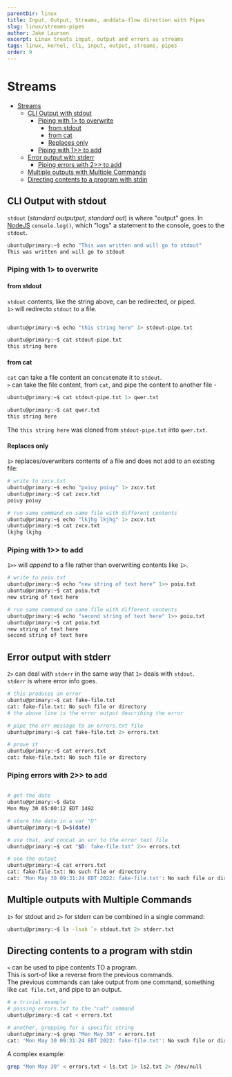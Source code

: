 ```yaml
---
parentDir: linux
title: Input, Output, Streams, anddata-flow direction with Pipes
slug: linux/streams-pipes
author: Jake Laursen
excerpt: Linux treats input, output and errors as streams
tags: linux, kernel, cli, input, output, streams, pipes
order: 9
---
```


# Streams
- [Streams](#streams)
  - [CLI Output with stdout](#cli-output-with-stdout)
    - [Piping with 1> to overwrite](#piping-with-1-to-overwrite)
      - [from stdout](#from-stdout)
      - [from cat](#from-cat)
      - [Replaces only](#replaces-only)
    - [Piping with 1>> to add](#piping-with-1-to-add)
  - [Error output with stderr](#error-output-with-stderr)
    - [Piping errors with 2>> to add](#piping-errors-with-2-to-add)
  - [Multiple outputs with Multiple Commands](#multiple-outputs-with-multiple-commands)
  - [Directing contents to a program with stdin](#directing-contents-to-a-program-with-stdin)
## CLI Output with stdout
`stdout` (_standard outputput, standard out_) is where "output" goes. In [NodeJS](https://nodejs.org/dist/latest-v16.x/docs/api/) `console.log()`, which "logs" a statement to the console, goes to the `stdout`.  
```bash
ubuntu@primary:~$ echo "This was written and will go to stdout"
This was written and will go to stdout
```

### Piping with 1> to overwrite
#### from stdout
`stdout` contents, like the string above, can be redirected, or piped.  
`1>` will redirecto `stdout` to a file.
```bash

ubuntu@primary:~$ echo "this string here" 1> stdout-pipe.txt

ubuntu@primary:~$ cat stdout-pipe.txt
this string here
```

#### from cat
`cat` can take a file content an con`cat`enate it to `stdout`.  
`>` can take the file content, from `cat`, and pipe the content to another file -  

```bash
ubuntu@primary:~$ cat stdout-pipe.txt 1> qwer.txt

ubuntu@primary:~$ cat qwer.txt
this string here
```
The `this string here` was cloned from `stdout-pipe.txt` into `qwer.txt`.  

#### Replaces only
`1>` replaces/overwriters contents of a file and does not add to an existing file:
```bash
# write to zxcv.txt
ubuntu@primary:~$ echo "poiuy poiuy" 1> zxcv.txt
ubuntu@primary:~$ cat zxcv.txt 
poiuy poiuy

# run same command on same file with different contents
ubuntu@primary:~$ echo "lkjhg lkjhg" 1> zxcv.txt
ubuntu@primary:~$ cat zxcv.txt 
lkjhg lkjhg
```  

### Piping with 1>> to add
`1>>` will _append_ to a file rather than overwriting contents like `1>`.  

```bash
# write to poiu.txt
ubuntu@primary:~$ echo "new string of text here" 1>> poiu.txt
ubuntu@primary:~$ cat poiu.txt 
new string of text here

# run same command on same file with different contents
ubuntu@primary:~$ echo "second string of text here" 1>> poiu.txt
ubuntu@primary:~$ cat poiu.txt 
new string of text here
second string of text here
```

## Error output with stderr
`2>` can deal with `stderr` in the same way that `1>` deals with `stdout`.  
`stderr` is where error info goes.  


```bash
# this produces an error
ubuntu@primary:~$ cat fake-file.txt
cat: fake-file.txt: No such file or directory
# the above line is the error output describing the error

# pipe the err message to an errors.txt file
ubuntu@primary:~$ cat fake-file.txt 2> errors.txt

# prove it
ubuntu@primary:~$ cat errors.txt 
cat: fake-file.txt: No such file or directory
```

### Piping errors with 2>> to add
```bash

# get the date
ubuntu@primary:~$ date
Mon May 30 05:00:12 EDT 1492

# store the date in a var "D"
ubuntu@primary:~$ D=$(date)

# use that, and concat an err to the error text file
ubuntu@primary:~$ cat "$D: fake-file.txt" 2>> errors.txt

# see the output
ubuntu@primary:~$ cat errors.txt 
cat: fake-file.txt: No such file or directory
cat: 'Mon May 30 09:31:24 EDT 2022: fake-file.txt': No such file or directory

```


## Multiple outputs with Multiple Commands
`1>` for stdout and `2>` for stderr can be combined in a single command:  

```bash
ubuntu@primary:~$ ls -lsah `> stdout.txt 2> stderr.txt
```  

## Directing contents to a program with stdin  
`<` can be used to pipe contents TO a program.  
This is sort-of like a reverse from the previous commands.  
The previous commands can take output from one command, something like `cat file.txt`, and pipe to an output.  

```bash
# a trivial example
# passing errors.txt to the "cat" command
ubuntu@primary:~$ cat < errors.txt

# another, grepping for a specific string
ubuntu@primary:~$ grep "Mon May 30" < errors.txt
cat: 'Mon May 30 09:31:24 EDT 2022: fake-file.txt': No such file or directory
```

A complex example:
```bash
grep "Mon May 30" < errors.txt < ls.txt 1> ls2.txt 2> /dev/null
```